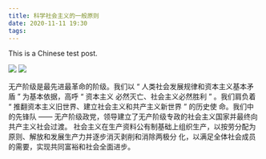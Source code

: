 ```yaml
---
title: 科学社会主义的一般原则
date: 2020-11-11 19:30
tags:
---
```


This is a Chinese test post.

![](http://img04.sogoucdn.com/app/a/100520146/073e29b6701ea5f557e427ff35d587f6)
![](http://img04.sogoucdn.com/app/a/100520146/e3ba5b9492d5d48b769a4a0901dd803b)


无产阶级是最先进最革命的阶级。我们以 “ 人类社会发展规律和资本主义基本矛盾 ” 为基本依据，高呼 “ 资本主义
必然灭亡、社会主义必然胜利 ” 。我们肩负着 “ 推翻资本主义旧世界、建立社会主义和共产主义新世界 ” 的历史使
命。我们中的先锋队 —— 无产阶级政党，领导建立了无产阶级专政的社会主义国家并最终向共产主义社会过渡。
社会主义在生产资料公有制基础上组织生产，以按劳分配为原则、解放和发展生产力并逐步消灭剥削和消除两极分
化，以满足全体社会成员的需要，实现共同富裕和社会全面进步。
